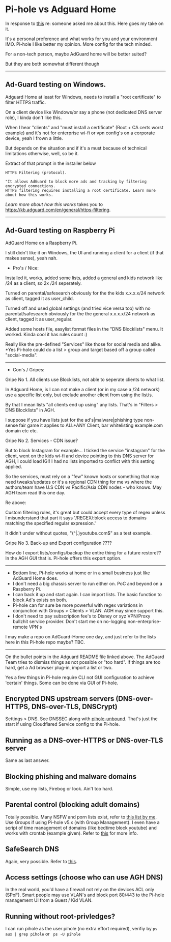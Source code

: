 
# Pi-hole vs Adguard Home

In response to [this](https://github.com/AdguardTeam/AdGuardHome/blob/master/README.md#how-does-adguard-home-compare-to-pi-hole) re: someone asked me about this. Here goes my take on it.

It's a personal preference and what works for you and your environment IMO. Pi-hole I like better my opinion. More config for the tech minded.

For a non-tech person, maybe AdGuard home will be better suited?

But they are both somewhat different though

----

## Ad-Guard testing on Windows.


Adguard Home at least for Windows, needs to install a "root certificate" to filter HTTPS traffic. 

On a client device like Windows/or say a phone (not dedicated DNS server role), I kinda don't like this. 

When I hear "clients" and "must install a certificate" (Root + CA certs worst example) and it's not for enterprise wi-fi or vpn config's on a corporate device, yeah I frown a little.

But depends on the situation and if it's a must because of technical limitations otherwise, well, so be it.

Extract of that prompt in the installer below

```
HTTPS Filtering (protocol).

"It allows AdGuard to block more ads and tracking by filtering encrypted connections.
HTTPS filtering requires installing a root certificate. Learn more about how this works.
```

*Learn more about how this works* takes you to https://kb.adguard.com/en/general/https-filtering.


----

## Ad-Guard testing on Raspberry Pi

AdGuard Home on a Raspberry Pi. 

I still didn't like it on Windows, the UI and running a client for a client (if that makes sense), yeah nah.

* Pro's / Nice:

Installed it, works, added some lists, added a general and kids network like /24 as a client, so 2x /24 seperately. 

Turned on parental/safesearch obviously for the the kids x.x.x.x/24 network as client, tagged it as user_child.

Turned off and used global settings (and tried vice versa too) with no parental/safesearch obviously for the the general x.x.x.x/24 network as client, tagged it as user_regular.

Added some hosts file, easylist format files in the "DNS Blocklists" menu. It worked. Kinda cool it has rules count :)

Really like the pre-defined "Services" like those for social media and alike. *Yes Pi-hole could do a list > group and target based off a group called "social-media".

----

* Con's / Gripes:

Gripe No 1. All clients use Blocklists, not able to seperate clients to what list.

In Adguard Home, is I can not make a client (or in my case a /24 network) use a specific list only, but exclude another client from using the list/s.

By that I mean lists "all clients end up using" any lists. That's in "Filters > DNS Blocklists" in AGH.

I suppose if you have lists just for the ad's|malware|phishing type non-sense fair game it applies to ALL+ANY Client, bar whitelisting example.com domain etc etc.

Gripe No 2. Services - CDN issue?

But to block Instagram for example... I ticked the service "instagram" for the client, went on the kids wi-fi and device pointing to this DNS server for AGH, I could load IG!!
I had no lists imported to conflict with this setting applied.

So the services, must rely on a "few" known hosts or something that may need tweaks/updates or it's a regional CDN thing for me vs where the authors/team have U.S CDN vs Pacific/Asia CDN nodes - who knows. May AGH team read this one day.


Re above:  

Custom filtering rules, it's great but could accept every type of regex unless I misunderstand that part it says
'/REGEX/:block access to domains matching the specified regular expression.'

It didn't under without quotes, "(^|\.)youtube\.com$" as a test example.


Gripe No 3. Back-up and Export configuration ????

How do I export lists/configs/backup the entire thing for a future restore?? In the AGH GUI that is. Pi-hole offers this export option.

----

* Bottom line, Pi-hole works at home or in a small business just like AdGuard Home does. 
* I don't need a big chassis server to run either on. PoC and beyond on a Raspberry Pi.
* I can back it up and start again. I can import lists. The basic function to block Ad's exists on both.
* Pi-hole can for sure be more powerful with regex variations in conjunction with Groups > Clients > VLAN. AGH may since support this.
* I don't need to pay subscription fee's to Disney or xyz VPN/Proxy bullzhit service provider. Don't start me on no-logging non-enterprise-remote VPN's

I may make a repo on AdGuard-Home one day, and just refer to the lists here in this Pi-hole repo maybe? TBC.

----


On the bullet points in the Adguard README file linked above. The AdGuard Team tries to dismiss things as not possible or "too hard". 
If things are too hard, get a Ad<blocker-insert-name-here> browser plug-in, import a list or two. 

Yes a few things in Pi-hole require CLI not GUI configuration to achieve 'certain' things. Some can be done via GUI of Pi-hole.


## Encrypted DNS upstream servers (DNS-over-HTTPS, DNS-over-TLS, DNSCrypt)
Settings > DNS. See DNSSEC along with [pihole-unbound](https://docs.pi-hole.net/guides/dns/unbound/). 
That's just the start if using Cloudflared Service config to the Pi-hole.

## Running as a DNS-over-HTTPS or DNS-over-TLS server
Same as last answer.

## Blocking phishing and malware domains
Simple, use my lists, Firebog or look. Ain't too hard.

## Parental control (blocking adult domains)
Totally possible. Many NSFW and porn lists exist, refer to [this list by me](lists/porn-multi-lists-combo.txt). 
Use Groups if using Pi-hole v5.x (with Group Management). 
I even have a script of time management of domains (like bedtime block youtube) and works with crontab (example given). Refer to [this](time-restrict-block-by-group) for more info.

## SafeSearch DNS
Again, very possible. Refer to [this](safesearch-dns).

## Access settings (choose who can use AGH DNS)
In the real world, you'd have a firewall not rely on the devices ACL only (SPoF). Smart people may use VLAN's and block port 80/443 to the Pi-hole management UI from a Guest / Kid VLAN.

## Running without root-privledges?
I can run pihole as the user pihole (no extra effort required), verifiy by ```ps aux | grep pihole``` or ``` ps -U pihole```

 
